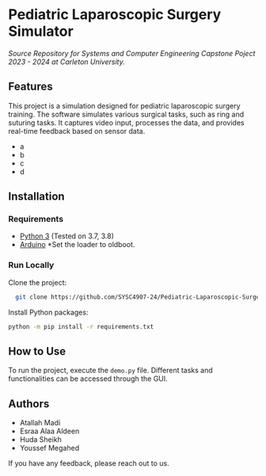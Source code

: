 # Pediatric Laparoscopic Surgery Simulator 
*Source Repository for Systems and Computer Engineering Capstone Poject 2023 - 2024 at Carleton University.*

## Features
This project is a simulation designed for pediatric laparoscopic surgery training. The software simulates various surgical tasks, such as ring and suturing tasks. It captures video input, processes the data, and provides real-time feedback based on sensor data. 

- a
- b
- c
- d

## Installation
### Requirements
* [Python 3](https://www.python.org/) (Tested on 3.7, 3.8)
* [Arduino](https://www.arduino.cc/en/software)
    *Set the loader to oldboot.

### Run Locally
Clone the project:
```bash 
  git clone https://github.com/SYSC4907-24/Pediatric-Laparoscopic-Surgery-Simulator.git
```
Install Python packages:
```bash
python -m pip install -r requirements.txt
```

## How to Use
To run the project, execute the `demo.py` file. Different tasks and functionalities can be accessed through the GUI.

## Authors  
- Atallah Madi  
- Esraa Alaa Aldeen  
- Huda Sheikh 
- Youssef Megahed

If you have any feedback, please reach out to us.
